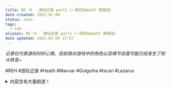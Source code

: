 ```yaml
---
title: RE：H - 游玩记录 part1（一周目&Heath 常规线）
date created: 2022-01-08
status: note
tags:
  - reh
aliases: RE：H - 游玩记录 part1（一周目&Heath 常规线）
date updated: 2022-01-09 17:57
---
```


_记录仅代表游玩时的心情，目前我对游戏中的角色以及情节态度可能已经发生了较大转变~_

#REH #游玩记录 #Heath #Mavvar #Golgotha #Iscari #Lazarus

<details> <summary> 内容含有大量剧透！
</summary>

## 半途而废的一周目体验

玩到被吸血後醒來，跑去看介紹，發現我變成了吸血鬼。看 op 和立繪真的會很想玩 heath 線路呀，Randal 怎麼看都像索爾，長髮男也不錯但他得最後攻略……但因為看過顆的文字實況我大概知道 heath 線是個啥情況 OTZ

背景图：Does fake love make you less lonely?

Wow 長髮男（Markus）出現時的音樂好棒！……下一秒沒有動畫銜接的立繪變動讓我感覺他脖子扭了~

我前面的幾個關於個人感受的選項影響了我的種族？我成为了一个 Golgotha，如果我不是一個 golgotha，我感知到的世界會發生變化嗎？

重新玩可以直接选（种族）真好！因为我自己不看攻略选肯定还是这个结果~~但看了结局条件感觉这个种族有点尴尬，没办法打长发男（Markus）特殊结局，也没办法打出通向长发男特殊结局的其他关键结局。第一遍就完全按照自己想法来不看攻略了，不清楚自己会先攻略哪位……心里想的是 heath！不过到现在我还没见到他，但外貌协会告诉我我很可能会从他开始~~不过也可能是长发男（我怎么总是记不住名字），反正一周目别死就行（flag）

昨天真正开始玩才发现 RE: H 有安卓版！

决定边开着谷歌翻译边玩！我的垃圾英语玩通关几遍后会变得好一点吗？

作战一小时前才告诉我细节，为啥这么危险的任务一上来就给一个新人，还是个搞错了的新人？好难啊。

谁都不要信！

（第一次见到帅气的 Heath）Oh hi Heath! 我说我真希望每晚都有帅哥来敲门，感觉被翻了个白眼……

（执行任务前感到饥渴）你这个 pabo 怎么走前不再喝一袋！！！这个选项（不去抵抗饥饿）看着好危险……

我好莽！

![吸路人的血](https://cobaltkiss.blue/media/a63172e557d51c2c680856d52b991d0ffee839536be3d3836cd4603c68efb925.PNG)

（彩蛋）Gol leader？我随便点的选项咋就把人吓跑了？还真是胡扯一通就进去了，这选项看着就知道是“虽然明显是在胡扯但肯定扯得有几分道理”。

我莫非是在干搞我自己 house 的事情？这对我有啥好处？！

因为是很早之前捏好了人，但一直没有玩，我都忘了自己捏的是无性别还是女性，貌似是无性别，Markus 一直叫我 fellow traveller，Ransal 说“Man, you have some balls.”时我才意识到。

“No, your mother and I haven't spoken in years.” XD

看了一下我自己的立绘，我自己都看不出男女，为啥 CG 看着那么女？

![一周目的 MC](https://cobaltkiss.blue/media/bc92ad7bfc44a40f5a1d55ab55e08b54bf239c2c1a1911a9e8ea6fdc0c123c1d.PNG)

哎，Randal 好像不是很不好说话一个人，比第一印象要好一些！话说大概啥时候开始出现攻略人物分歧？应该是有一段共同线路吧。"He didn't sound as pissed as I figured he'd be." 居然猜到我别无选择！好体贴啊！
这可真是太意外了，我第一眼在游戏里见他立绘也没我之前感觉的那么肌肉男~
友善过头了，还担心我！

我变成吸血鬼后，需要在某个种族积攒 rep？（还是说所有种族？）比方说我选择 Randal 引领我，但我不是 Mavvar，我要怎么做才能不会因为信誉过低被杀死？

> Hah...ahahahah... Golgotha only

Hah! Haha! Oder AHAHAHA! Golgotha only
What are you- replaced by Golgotha ???

(暂时退出游戏看指南中）原来这些选项都是 Golgotha 独有的，我也没想啥都去选得这些选项，我可真是个天然的 Golgotha！

> From here, when you play as Golgotha, some options are exchanged because of their craziness or whatever you want to call it.  (指南)

就是疯了吧。

> Markus now gives you an advice and you shouldn't forget that, so you are not so shocked at the end of the special route !!!

害怕。
_（n 周目回来的我：是的，你的确应该感到害怕，我看着你前面对 Randal 的评价，真实地感受到了命运的安排和它注定对心灵的摧残……）_

之前玩的文字游戏大多都有一个跳过按钮，可以跳过已读对话，Ctrl 则会跳过所有对话。这游戏里没找到跳过按钮，因为换了攻略角色重新做任务我试着 Ctrl 跳过对话，在某个地方卡住了，发现是新对话！
可以愉快地加快游戏速度了！

## Heath - end3（MC 是 Golgotha）

_可怜的 Heath，在一开始一直被我叫成 Heath……啊啊啊我居然在 Heath 厨前一直叫他 Heath，心里还一直吐槽“这个吸血鬼活得这么不健康怎么能叫 heath？”orz_

一开始找不到 Heath 还以为刚见他时他就会变装。

> H-hello…it's…very nice to meet you all?

倒也不用这么紧张~

我如果不说我们在约会，river（heath）会这么说，是吧？

一帮人坐在温水池子里交谈感觉有点……蠢。

我真是搞不懂他在讲什么，你是想和我多聊聊，还是不想和我聊了？

于是我说我们回去吧，heath 显然很失望，所以我读档重新满足他的愿望，结果还是被人拦截了，哎！

这游戏立绘变化的确很细腻~

谢谢，已经开始觉得不对劲了，还是最麻烦的那种。

哦，我真是不该对你那么好，还把你带到温暖的地方，于是现在你带着麻烦一起出现了！（David）

啊行吧，那你叫我大师好了……脱下帽子后就像个普通的大叔，带着一个普通的名字！David！

终于到了可以社交的夜晚了，一个 David 搞得我好累，歇一下。

昨天晚上又玩了好久，恩，最终还是接着 Heath 线玩了下去。他的表白来得好突然，自顾自吐露了好多自己的事情后，突然就说出我爱你了，说出的时候仿佛你不答应他就要死掉一样（虽然答不答应最后肯定都很惨，有心理准备了），假如按照我真实想法我会拒绝，但那就玩不下去了~
后来在会议厅，他完全不顾及旁边有人而且准备谈正事就跑来找我，老板尴尬地打断他时看见那俩人的立绘好好笑 XD，走前还要问我喜欢什么电影，想了想，选了 drama。之后果然送电影来看，但最终也因为悲哀的现实没有看成，sad。
Randal 和 Markus 对 Heath 真的好凶，虽然我认为他们的评价没有太大问题，但是我并不理解他们为何非得一次次当着本人的面嘲讽，毕竟这日子谁都不好过，有人不断试图逃避显得软弱也并不奇怪……只能想是他们真的非常讨厌 heath 吧，因为这种自怜、软弱、摇摆不定不仅会伤害他自己，也会伤害他身边的人。（但是每当看到这样的角色，都忍不住想，如果身边的人能多少对他好一些，至少不要再伤害他，也许最终结果也不会那么糟糕，难道他在故事开始时就是个彻底的悲剧吗？来自这些关键人物的负面打击会不会让这男人堕落到更深处了？）
Markus，每次去 Markus 的店铺，他总会和我说一些哲学范畴的话题，神情往往非常严峻（想象了一下两个人挤在一堆色情刊物和充气娃娃间讨论政治和哲学，有点好笑），总感觉这男人愿意与我分享如此多自己的想法，是有原因的，是因为他能预见什么。
偶尔去 Randal 那边时，完全感受不到这是一群吸血鬼，简直像一群美国嬉皮士，还带我去骑机车~
Gol 的老大让我没办法不联想到 Michael Jackson 的 Thriller，黄色眼睛黑色皮肤高大的身材~没太弄明白他的政治见解是什么，因为主角是 gol 的缘故吗，盲目地追随了 XD（突然就变 spy 了）。
和 Heath 说话时，不由自主想要取悦他，说一些挑逗又不越界的话，或说些让人开心的话，看他突然挑起眉笑起来会心里痒痒的（But I don't really wanna romance with him, or any male in this game,sigh)
总之，陪这个可怜人多活几天吧（他之后会因我的存在而痛苦是吗，已经开始胃痛了，反正最后都是悲剧，希望可以一直冷静地旁观一切。

知道 Markus 不喜欢 Heath 的表面原因，深层次原因，不说清楚谁都会觉得是非常讨厌自己吧 orz，明明不是真的厌恶却非要嘴上不饶人，说这些话也不会让一个敏感的人变得坚强起来，只会更加绝望……但即便对他好，他也会一点点绝望 orz，不过个人觉得在这个悲惨世界里还是对彼此 nice 一些比较好。

如果我死了，请把我房间里那副马的画带给 heath？？？（Gol 的奇特选项，会替换成所有男主的名字）

> I cry when I have to flush a spider down the toilet.

遇到本来该被咬的 Lazarus 了！！！

我发现我在这游戏里趋向于见人说人话，见鬼说鬼话，但这样大概行不通，于是在我完全不知道该咋做时还是会看看攻略，尽量打个 heath 结局三。

Ash 你竟然就这么让自家老板的司机载你去其他 house 老大的领地……

向 Andrei 抛出一个个问题时仿佛在做采访……

这是邪教！大哥这行不通的，不会有吸血鬼满足于整日喝合成血和化工食品的，这不过复制了社会体系，将人换成吸血鬼罢了。

Oh my 这什么鬼成就？

> Getting Smaller

Watch someone begin to disappear

question，如果我拒绝所有人的告白，只去选自己想选的选项，把 rep 提高，能活吗？能活我就试一试。

（H scene）就这么，在垃圾堆旁边干起来了？
他在说 help me 的时候我总觉得我把他强奸了。
把颗说的两种情况（和他一起堕落或者骗他自己清醒）都看了一遍，然后我选择，不做！的确这样比做爱感觉好多了，那个状态根本不应该强行放纵。

其实他并不想在这堆垃圾旁边堕落、做爱吧，只是想要人的陪伴，所以迎合他的冲动甚至进一步堕落都是违背他的本意的？不管怎么选只要和他做爱都像是性侵犯一样？感觉就像苍白的纸架起来的人偶，根本禁不住任何刺激，一拍就碎，得轻轻抱着才行。

（吐槽 CG）哈哈哈哈哈哈哈哈确实不好看，不过我觉得倒是很好地表现出了这个病态的状态！（看过一次你绝对不想再和他做爱了）bgm 满分，先看打针剧情后看清醒的剧情真是浑身鸡皮疙瘩~
顺带一提因为我是双性别，选了“我想进到你的里面”后突然看到“cock”蹦出来我笑了，虽然不该笑但就是莫名戳中笑点，为什么会这样，下周木还是老实选女性好了。选这个选项后胁迫他性交的感觉更强烈了，heath 可怜脆弱到我都看不下去了 orz。

你主导他只会让“我在强奸他”的感觉来得更猛烈！！！（这游戏的 H scene 描述太出戏了，各种意义上来说不要做爱比较好）

大概从今天开始就是跟着攻略来得，想打出结局三，这个选项当时没搞懂什么意思（看来是 gol 的特殊选项，又一个预言？）。一直觉得很奇怪的是，为什么不管哪个派别都把 Ash 看得那么重要，看得像神一样，好像这个人能改变一切，能改变悲哀的结局，那些领袖也是，heath 也是……他逃跑后跟我说的话，不管我怎么回应他都很盲目固执地相信他想相信的东西，嫉妒加深了这点（不过到现在为止主角都没死而且适应能力极强也的确离谱）,现在玩到这男孩跟着我跑到 Andrei 这里了。

我们无法回到 Hollywood 了，永远不可能回去的，heath。（他，还在自我欺骗，大概会欺骗到一切都崩坏的那一刻）

作为 gol 的存在陪伴在身边似乎更残酷了，分明就能预见这个人几乎已经没有了未来，但为了不让他立刻崩溃，要守护他脆弱的心，虽然知道最终也没什么用，该来的崩溃终究要来。像是看着笼子里慢慢死去的小鸟一样。

Heath 其实本质就是个心思敏感、有点懦弱的男孩，然后这样的人在 LA 这个吸血鬼社会下生存确实，会让人崩溃。可能 heath 到 London 还会好点？我在海边遇到一个 London 来得与人类接触更多的吸血鬼，heath 如果不是那么执着于 Hollywood 就好了。

Ash 一旦与 Heath 接触过于亲密就变成了天使与魔鬼并存的存在，太可怕了）
我还想过，或许 Ash 和 Heath 根本不该恋爱，做闺蜜更好；后来想了想闺蜜也不行，离得太近，做一般的朋友应该是最好的距离。

感觉三个领袖都不靠谱。一个看得太近，很显然吸血鬼与人类之间的矛盾不可能因吸血鬼遵从法律与制约而消失，矛盾早晚会爆发；一个看清了这点，但对于破坏规则后的未来毫无规划；一个看得太远，利用他人对未来的妄想获得棋子，企图创造出一个吸血鬼乌托邦。
我不觉得其他已经加入阵营的吸血鬼不知道这些，但大家都是孤独没有依靠的，无论身体还是心灵都是如此，大家希望可以依赖一个正确的、强大的领袖，就算不完全认同他们的观点，也不得不找一个相对来说理念相符的人来依靠，否则自己将难以生存……Ash 才变成吸血鬼多久，做了什么所有吸血鬼都知道，太难在单独行动的情况下生存，LA 的吸血鬼社会太封闭了。

这三个人的理想，刚刚整理了一下觉得都不靠谱，但是我也不知道有什么更好的方向。硬要选择一个的话，Andrei，虽然我不觉得他的理想中有什么人性化的或者美好的东西（heath 的梦想绝对不可能在他这里实现，假设 Saorise 一方获胜，或许他的妄想还可以再维持一段时间，但也终将破碎，他因为可以活很久，也早晚可以看到破碎的那一天），但可以创造出一个对吸血鬼更有保障的社会，但是我并不认为有什么精神生活方面的保障，总会有吸血鬼质疑这种体系并爆发新一轮冲突。

一开始接触 heath 时就能感觉到危险，我身不由己，不得不扮演他的救赎者，或者说不得不忍耐着不去扯破他的脆弱的幻想。
这样脆弱的人崩溃的瞬间，能预想到会有多恐怖！更别说他都已经跟着我跑到墓地里来了！（跑到墓地有别的原因）

_意识到自己一直把 Heath 当作 Health 时好崩溃
……我是不是一直把 Heath 拼成 health？
我一直以为他叫 health！！！！！！！！！
OMG 我个憨憨
呜呜呜呜对不起 Heath……
呜呜呜呜呜呜一枪毙了我算了
我在 Heath 推前一直把 Heath 的名字叫错
(敬健康！orz)_

我的 Gol 槽满了，另外两个比较低，不确定会不会死。（看讨论有人这种情况下死了）
确实没死，被 Zhang 拦住了~_（n 周目回来的我：不知为何 Markus 我一直玩不成高 Gol rep 的结局，次次死）_

结局了！  （Heath end3）
其实我感觉，倒也不是很糟糕（个人这么觉得），因为我实在想不出要怎么带给这男孩他渴望的生活，我认为作为他的恋人，keeping him safe and sound 是我能做的全部，即便他最终变得与废人无异，终日沉浸在虚幻中，但虚假的幸福也是一种幸福，不是吗？许多人不也这么活着吗？
如果有这样放任他沉沦、不去评判他只是陪在身边的结局，那必然会有揭他伤疤让一切崩坏的结局。

## Heath - end2（MC 是 Iscari）

二周目直接选了 Iscari 准备 Heath 结局二，我直接点 start over，为啥对话没办法跳过了？感觉只是部分对话不同大部分还是一样的……

虽然没有 Gol 的瞎忽悠技能，但这个守卫还是很好糊弄过去，简直单纯过头了！

现在觉得即便游戏每看三个句子都有两个句子被单词卡住，也不影响我把握整体剧情，反正我又不是在做阅读理解，做阅读理解也不需要每个单词都看懂！

突然想到，上周目我对结局最遗憾的是，再也看不到（我现在重新开始一周目在最初看到的）Heath 那眯着眼、露出一颗牙齿狡黠的笑容了，那带一点小得意的笑容特别可爱，最重要的是非常有活力。

我努力去想象 Heath 的声音时，脑子里空无一物；有时只是看着对话，声音却突然飘出来了，低沉又好听……

通向每个结局的路线都可以当 leader 吗？

不管看多少次，Saorise 看到我选了 Heath 当导师时的表情都让她显得像个大坏蛋 XD。

> 每当我尝试取悦他人，我的内心仿佛变成了一个空壳，我只存在于他人眼中。

看 Ash 对自己作为 Iscari 的描述有些理解到 Heath 的状况了……

> Heath：哦对了，虽然很突然但你喜欢什么类型的电影？

Ash：纪录片
Heath：你总能变着法子让我惊讶，Ash。

把所有选项选了一遍，真是情话小王子，不愧是 Heath~

我喜欢纪录片你居然真的就给我带纪录片了？！ !（上次选 drama 记得也是带了这个类型的片子，不过同时也算 romance 范畴）如果我选 comedy，感觉看电影那天的气氛会非常尴尬……（倒也没有，对话都是一样的，可惜）
果然是悲剧型喜剧！

（我应该把这些电影记下来）

我上周目从来没有和 Saorise 单独聊过天，这次和她聊了好多，果然人要多聊一聊才能了解更深入，她与她强势的作风不同，内心有非常柔软的一面。她名字的故事与她对父母的怀念、她与 Heath 母亲之间的事（这并不是和她聊天知道的）、她对那个 lazarus 的……怜悯？我感到这个人变得不那么尖酸了。
让我感到不靠谱的是她对 lazarus 的过分信任，与不应给予他的柔情，更不应该承诺将手下喂给他，更更不应该在失算后放任他不管！让我觉得，其他领袖说这女人不将自己的棋子当人看的评价并不是刻板评价，而是事实。
不过对这人物的认识又多了一分，有点喜欢她了，但如果我自己选择，我仍旧不会跟随她的阵营。

又遇到了 Jasper，现在想想，他是预言家吗，是从结局穿越来的吗？原来每次评价都会微妙的不同，无一例外都描述了 Heath 的惨剧。
“他不知道该去相信谁了。”
（

所以，墓地，他一周目根本不是冲着我来的，而是他本就摇摆不定，一周目凑巧我也叛变，他便非常愉快地跟随我、像往常一样攀附着我；这周目，某人预言“他不知道要相信谁”，我猜到 Heath 还是要叛变，并且因为这次我没有叛变，情况变得非常糟糕。（不过一周目我也不算叛变，我原本就是不情不愿打工，而且我原本就和 Andrei 同族）

同一剧情，不同心情。
一周目：
Heath：“我叛变我内心不安……什么，Ash 早就叛变了？好耶！”
Ash：“我叛变要怎么跟 Heath 说呢……什么，Heath 也叛变了？好耶！”
二周目：  ……
同样的台词，不一样的表情，
爽。

wowwow 背景音乐停了！他开始谴责我了！！！

（end2）YES——and I'm going to keep searching for him, no matter what.

大概翻了一下 END1，看样子还是吵架了，应该和 End2 比较像。

先玩 End3 再玩 End2 是不是超级刺激？？？

## Heath - end1（MC 是 Mavvar）

> Choose Your House Wisely: The house you start out with gives a small boost with that house's rep at the beginning of the game. If you find that there's a particular house that you're struggling to earn rep with on one of the routes, try matching their house on a replay.

现在终于明白这段话什么意思了！我发现 Heath 线 Mavvar 的 rep 很难赚（如果我按照某攻略在第一次混战时让 Mavvar 离开 LA，Mavvar 的 rep 甚至会直接将到最低），所以利用种族最开始的 boost，我可以挽回一点 rep 更容易达到 leader 结局！
怪不得 leader 结局大多都偏向以 Mavvar 开局！（Randal 路线大概是因为 Randal 的 leader 结局比较特别？看有人推荐一定要玩这个搭配的结局）
My rebellion & The rebellion!
准备在玩 true end 前先玩 Health end1& leader。_（n 周目回来的我：不要，你会白白浪费一整天）_

玩了一阵了 XD，当 Mavvar 感觉像在看动作片！，在酒馆里我可以直接把 Heath 举起来 XD，被狗仔队追踪时跑得太快 Heath 跟不上（跑得比车还快）。
哦对，这次特意看了下友情而非爱情的剧情。尽管 Heath 主动提出想要我忘记他那晚说的话，但真的说出“那我们只做好朋友”时他明显 很 失 望 ！
那晚在房间如果说“我一直都把你当朋友”，Heath 会超级心碎地继续表白（之后还是会一脸惊恐地离开），之后会议厅你若是提起“你说的爱我也要忘记吗”时他也是一脸阴沉说“尤其这部分要忘记”……不过，还是想要做情侣也可以，再选“如果我不止想要做朋友呢？”Heath 还是会很惊喜（但这样太摇摆不定了！）
做朋友的话之后亲密接触的部分都会删掉或替换为更有距离感的接触~
lmfmoooo~~
明天，但愿我模糊的身影不会在某些小报封面上出现……“著名导演与人型猎豹幽会！”

我居然还可以画一颗心💕（并没有和 Heath 谈恋爱）……但这样会不会有点像在搞暧昧？

突然之间变得像狗狗一样……

虽然我还没有刷 rep 到三个都过半，但是 Randal 这次闯进来时没有说人们都相信我可以掀起一场革命，而不是说他原本指望我能做点什么但是现在看来不行了，也就是说按照这个节奏可以做 leader？（但愿我不要被枪杀）

我为了攒 rep 假装答应了 Gol 的帮他，为了让小女巫来协助我；之后又答应 lazarus 让他杀掉 Gol 的老大。突然想到如果 Heath 还是要投奔 Gol，他会以为我跟他一样叛变了，结果我（虽然叛变了但）在和 Randal 预谋着搞革命，我觉得他会比 end2 更激烈地责备我！！！

完蛋了感觉我要重来一遍。
我要重新来过……

硬着头皮打下去，还以为我要被枪杀，结果 Randal 带着人来救我了（虽然 leader 失败了呜呜呜），喊着“my girl”的时候居然心动了一秒~~
但我这条线已经没脸去见 Heath 了哎。

打了个缝合怪结局，最初说 Heath 对 Andrei 是死是活根本没兴趣，我一旦提到 Saorise 或 Andrei 他都不开心，后来又说他自从战争后就消失了，前后矛盾。

> Randal:

You know how I feel about Heath, Ash. Think I always made it pretty clear.
But... sometimes, back before the war started, he used to get this look in his eyes...
This look of someone who wanted to make his come true, no matter what.
Then he lost that look—and that's when I started to hate him.

看到一个以 Gol 开头的 Heath 线 leader 视频，做 Mavvar 太难攒 Iscari 的好感了，做 Iscari 则很难赚 Mavvar 好感…

我 太 难 了
我 Mavvar 和 golgotha 折腾来折腾去，rep 分明都过半了，也和 Randal 表明自己有志向做 leader 了，和其他人聊天似乎只有第五晚在酒店和 Iscari 有这个选项，也选了 ，announcement 之前也和 Heath 说我要做 leader 他也表示支持了，但，就是没有"my rebellion"的选项啊啊！
折腾了不知道几次实在不想再搞了，去看了油管上的 Heath 的 leader 线视频，发现虽然最后得到了 leader 结局，但中间重来了好多次，最后一次，在 Heath 投奔 Andrei 后没有告诉他自己另有想法，和 Heath 刷墙是 Randal 也说对 MC 不报希望了，所以最后结局好怪异，Heath 自己跑到了 Mavvar 这里，说的话和 end3 没有什么区别，就是替换了 leader 一词……最后的结局也不会因为你是 leader 而变得美好（甚至有一个选项明显又要爆发冲突了）。
所以，我直接去打 Randal 线了！太折磨人了！！！

Heath 线他第一次以嗑了药的状态来见 MC 时，如果 MC 表现出对药物的方案，说这样会逐渐分不清现实和虚幻，他会生气的说“你看我们现在在什么地方”（好莱坞）
